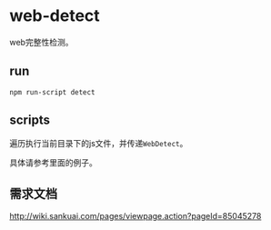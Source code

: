 # web-detect

web完整性检测。

## run

`npm run-script detect`

## scripts

遍历执行当前目录下的js文件，并传递`WebDetect`。

具体请参考里面的例子。

## 需求文档

<http://wiki.sankuai.com/pages/viewpage.action?pageId=85045278>
